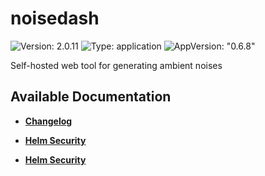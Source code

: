 # noisedash

![Version: 2.0.11](https://img.shields.io/badge/Version-2.0.11-informational?style=flat-square) ![Type: application](https://img.shields.io/badge/Type-application-informational?style=flat-square) ![AppVersion: "0.6.8"](https://img.shields.io/badge/AppVersion-"0.6.8"-informational?style=flat-square)

Self-hosted web tool for generating ambient noises

## Available Documentation

- [**Changelog**](CHANGELOG)

- [**Helm Security**](container-security)

- [**Helm Security**](helm-security)

